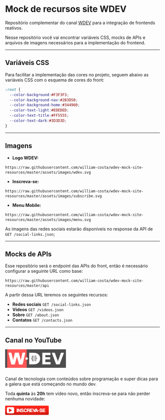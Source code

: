 # Mock de recursos site WDEV

Repositório complementar do canal [WDEV](https://youtube.com/wdevoficial) para a integração de frontends reativos.

Nesse repositório você vai encontrar variáveis CSS, mocks de APIs e arquivos de imagens necessários para a implementação do frontend.

___________________

## Variáveis CSS

Para facilitar a implementação das cores no projeto, seguem abaixo as variáveis CSS com o esquema de cores do front:
```css
:root {
  --color-background:#F3F3F3;
  --color-background-nav:#2B3D50;
  --color-background-home:#344960;
  --color-text-light:#EDEDED;
  --color-text-title:#FF5555;
  --color-text-dark:#3D3D3D;
}
```

___________________

## Imagens

* **Logo WDEV:**  
```
https://raw.githubusercontent.com/william-costa/wdev-mock-site-resources/master/assets/images/wdev.svg
```

* **Inscreva-se:**
```
https://raw.githubusercontent.com/william-costa/wdev-mock-site-resources/master/assets/images/subscribe.svg
```

* **Menu Mobile:**
```
https://raw.githubusercontent.com/william-costa/wdev-mock-site-resources/master/assets/images/menu.svg
```

As imagens das redes sociais estarão disponíveis no response da API de `GET /social-links.json`;
___________________

## Mocks de APIs

Esse repositório será o endpoint das APIs do front, então é necessário configurar a seguinte URL como base:
```
https://raw.githubusercontent.com/william-costa/wdev-mock-site-resources/master/api
```

A partir dessa URL teremos os seguintes recursos:
* **Redes sociais** `GET /social-links.json`
* **Vídeos** `GET /videos.json`
* **Sobre** `GET /about.json`
* **Contatos** `GET /contacts.json`

___________________

## Canal no YouTube
<img height="60" style="margin-bottom:10px;" src="https://raw.githubusercontent.com/william-costa/william-costa/master/assets/images/logo-wdev.png">

Canal de tecnologia com conteúdos sobre programação e super dicas para a galera que está começando no mundo dev.

Toda **quinta** às **20h** tem vídeo novo, então inscreva-se para não perder nenhuma novidade:

<a href="https://youtube.com/wdevoficial"><img height="30" src="https://raw.githubusercontent.com/william-costa/william-costa/master/assets/images/subscribe-youtube.png"></a>
